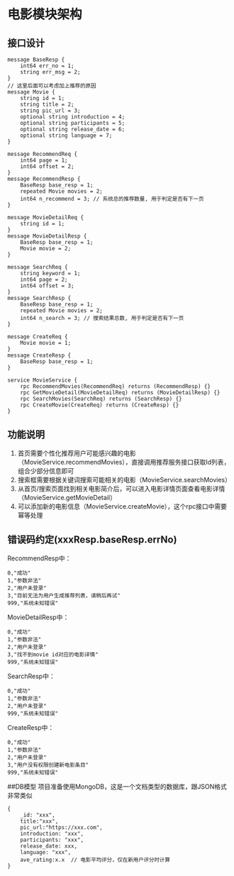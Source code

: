 # 电影模块架构
## 接口设计

```
message BaseResp {
    int64 err_no = 1;
    string err_msg = 2;
}
// 这里后面可以考虑加上推荐的原因
message Movie {
    string id = 1;
    string title = 2;
    string pic_url = 3;
    optional string introduction = 4;
    optional string participants = 5;
    optional string release_date = 6;
    optional string language = 7;
}

message RecommendReq {
    int64 page = 1;
    int64 offset = 2;
}
message RecommendResp {
    BaseResp base_resp = 1;
    repeated Movie movies = 2;
    int64 n_recommend = 3; // 系统总的推荐数量, 用于判定是否有下一页
}

message MovieDetailReq {
    string id = 1;
}
message MovieDetailResp {
    BaseResp base_resp = 1;
    Movie movie = 2;
}

message SearchReq {
    string keyword = 1;
    int64 page = 2;
    int64 offset = 3;
}
message SearchResp {
    BaseResp base_resp = 1;
    repeated Movie movies = 2;
    int64 n_search = 3; // 搜索结果总数, 用于判定是否有下一页
}

message CreateReq {
    Movie movie = 1;
}
message CreateResp {
    BaseResp base_resp = 1;
}

service MovieService {
    rpc RecommendMovies(RecommendReq) returns (RecommendResp) {}
    rpc GetMovieDetail(MovieDetailReq) returns (MovieDetailResp) {}
    rpc SearchMovies(SearchReq) returns (SearchResp) {}
    rpc CreateMovie(CreateReq) returns (CreateResp) {}
}
```

## 功能说明
1. 首页需要个性化推荐用户可能感兴趣的电影（MovieService.recommendMovies），直接调用推荐服务接口获取Id列表，组合少部分信息即可
2. 搜索框需要根据关键词搜索可能相关的电影（MovieService.searchMovies）
3. 从首页/搜索页面找到相关电影简介后，可以进入电影详情页面查看电影详情（MovieService.getMovieDetail）
4. 可以添加新的电影信息（MovieService.createMovie），这个rpc接口中需要幂等处理

## 错误码约定(xxxResp.baseResp.errNo)
RecommendResp中：
```
0,"成功"
1,"参数非法"
2,"用户未登录"
3,"目前无法为用户生成推荐列表，请稍后再试"
999,"系统未知错误"
```
MovieDetailResp中：
```
0,"成功"
1,"参数非法"
2,"用户未登录"
3,"找不到movie id对应的电影详情"
999,"系统未知错误"
```
SearchResp中：
```
0,"成功"
1,"参数非法"
2,"用户未登录"
999,"系统未知错误"
```
CreateResp中：
```
0,"成功"
1,"参数非法"
2,"用户未登录"
3,"用户没有权限创建新电影条目"
999,"系统未知错误"
```

##DB模型
项目准备使用MongoDB，这是一个文档类型的数据库，跟JSON格式非常类似
```
{
    _id: "xxx",
    title:"xxx",
    pic_url:"https://xxx.com",
    introduction: "xxx",
    participants: "xxx",
    release_date: xxx,
    language: "xxx",
    ave_rating:x.x  // 电影平均评分，仅在新用户评分时计算
}
```